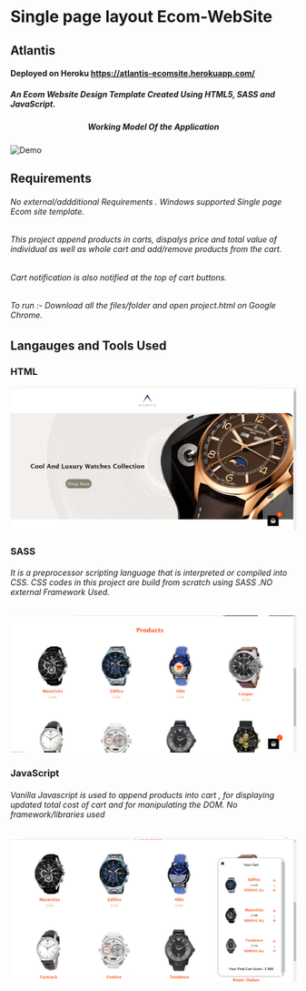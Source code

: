 # Single page layout Ecom-WebSite
## Atlantis
#### Deployed on Heroku https://atlantis-ecomsite.herokuapp.com/
##### An Ecom Website Design Template Created Using HTML5, SASS and JavaScript.
##### <p align="center"> Working Model Of the Application </p>
![Demo](main1.gif)

## Requirements
###### No external/addditional Requirements . Windows supported Single page Ecom site template. 
###### This project append products in carts, dispalys price and total value of individual as well as whole cart and add/remove products from the cart. 
###### Cart notification is also notified at the top of cart buttons.
###### To run :- Download all the files/folder and open project.html on Google Chrome.

## Langauges and Tools Used
### **HTML**
<img src="Screenshots/Screenshot (106).png"> </img>
### **SASS**
###### It is a preprocessor scripting language that is interpreted or compiled into CSS. CSS codes in this project are build from scratch using SASS .NO external Framework Used.
<img src="Screenshots/Screenshot (108).png"> </img>
### **JavaScript**
###### Vanilla Javascript is used to append products into cart , for displaying updated total cost of cart and for manipulating the DOM. No framework/libraries used
<img src="Screenshots/Screenshot (107).png"> </img>

